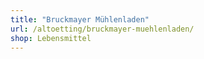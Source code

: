 ```yaml
---
title: "Bruckmayer Mühlenladen"
url: /altoetting/bruckmayer-muehlenladen/
shop: Lebensmittel
---
```

